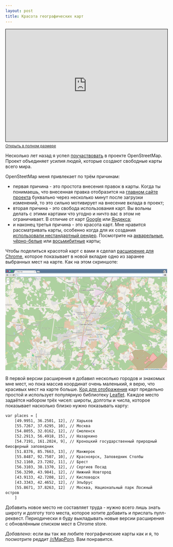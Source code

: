 ```yaml
---
layout: post
title: Красота географических карт
---
```


<iframe width="100%" height="350" frameborder="0" scrolling="no" marginheight="0" marginwidth="0" src="http://www.openstreetmap.org/export/embed.html?bbox=37.504920959472656%2C55.715604833104%2C37.709197998046875%2C55.78159308992029&amp;layer=mapnik" style="border: 1px solid black"></iframe><br/><small><a href="http://www.openstreetmap.org/#map=13/55.7486/37.6071">Открыть в полном размере</a></small>

Несколько лет назад я успел
[поучаствовать](https://www.openstreetmap.org/user/Sergey%20Bronnikov) в
проекте OpenStreetMap. Проект объединяет усилия людей, которые создают свободные
карты всего мира.

OpenSteetMap меня привлекает по трём причинам:

- первая причина - это простота внесения правок в карты.  Когда ты понимаешь,
что внесенная правка отобразится на [главном сайте проекта](http://openstreetmap.org/)
буквально через несколько минут после загрузки изменений, то это сильно
мотивирует на внесение вклада в проект;
- вторая причина - это свобода использования карт. Вы вольны делать с этими
картами что угодно и ничто вас в этом не ограничивает. В отличие от карт
[Google](https://www.google.com/intl/ru_ru/help/terms_maps.html) или
[Яндекса](https://legal.yandex.ru/maps_termsofuse/?lang=ru);
- и наконец третья причина - это красота карт. Мне нравится
рассматривать карты, особенно когда для их создания [использовали нестандартный
рендер](http://wiki.openstreetmap.org/wiki/List_of_OSM-based_services).
Посмотрите на [акварельные](http://maps.stamen.com/watercolor/),
[чёрно-белые](http://maps.stamen.com/toner/) или
[восьмибитные](http://8bitcity.com/embed?New) карты;

Чтобы поделиться красотой карт с вами я сделал [расширение для Chrome](https://chrome.google.com/webstore/detail/minimalistic-tab-with-ope/becfifkcobdhgcabjcielabpgdpchgnk?hl=en-US&gl=RU),
которое показывает в новой вкладке одно из заранее выбранных мест на карте. Как на этом скриншоте:

<img src="https://raw.githubusercontent.com/ligurio/newtab-with-beautiful-maps/master/screenshot.png">

В первой версии расширения я добавил несколько городов и знакомых мне мест, но пока
массив координат очень маленький, я верю, что красивых мест на карте больше.
[Код для отображения](https://github.com/ligurio/newtab-with-beautiful-maps/blob/master/home.js)
карт предельно простой и использует популярную библиотеку [Leaflet](http://leafletjs.com/).
Каждое место задаётся набором трёх чисел: широты, долготы и числа, которое показывает насколько близко
нужно показывать карту:

```
var places = [
	[49.9951, 36.2501, 12], // Харьков
	[55.7267, 37.6295, 10], // Москва
	[54.8055, 32.0162, 12], // Смоленск
	[52.2913, 56.4918, 15], // Назаркино
	[54.7191, 161.2024, 9], // Кроноцкий государственный природный биосферный заповедник
	[51.8376, 85.7663, 13], // Манжерок
	[55.8487, 92.7507, 10], // Красноярск, Заповедник Столбы
	[52.1160, 23.7202, 11], // Брест
	[56.3103, 38.1370, 12], // Сергиев Посад
	[56.3290, 43.9841, 12], // Нижний Новгород
	[43.9133, 42.7208, 12], // Кисловодск
	[43.3343, 42.4652, 12], // Эльбрус
	[55.8671, 37.8263, 12]  // Москва, Национальный парк Лосиный остров
	]
```

Добавить новое место не составляет труда - нужно всего лишь знать широту и
долготу того места, которое хотите добавить и прислать пулл-реквест.
Периодически я буду выкладывать новые версии расширения с обновлённым списком
мест в Chrome store.

*Добавлено*: если вы так же любите географические карты как и я, то посмотрите реддит
[/r/MapPorn](http://www.reddit.com/r/MapPorn/). Вам понравится.
